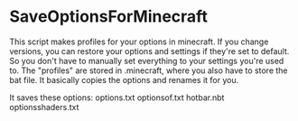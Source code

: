 # SaveOptionsForMinecraft
This script makes profiles for your options in minecraft. If you change versions, you can restore your options and settings if they're set to default.
So you don't have to manually set everything to your settings you're used to.
The "profiles" are stored in .minecraft, where you also have to store the bat file. It basically copies the options and renames it for you.

It saves these options:
options.txt
optionsof.txt
hotbar.nbt
optionsshaders.txt
